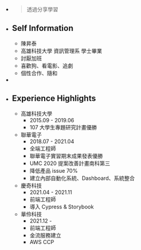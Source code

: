 - > 透過分享學習
- ## Self Information
	- 陳昇泰
	- 高雄科技大學 資訊管理系 學士畢業
	- 討厭加班
	- 喜歡狗、看電影、追劇
	- 個性合作、隨和
-
- ## Experience Highlights
	- 高雄科技大學
		- 2015.09 - 2019.06
		- 107 大學生專題研究計畫優勝
	- 聯華電子
		- 2018.07 - 2021.04
		- 全端工程師
		- 聯華電子實習期末成果發表優勝
		- UMC 2020 提案改善計畫南科第三
		- 降低產品 issue 70%
		- 建立內部自動化系統、Dashboard、系統整合
	- 慶奇科技
		- 2021.04 -  2021.11
		- 前端工程師
		- 導入 Cypress & Storybook
	- 華伶科技
		- 2021.12 -
		- 前端工程師
		- 金流服務建立
		- AWS CCP